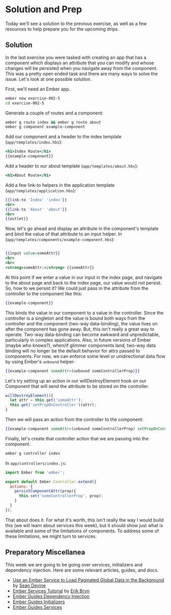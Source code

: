 # Solution and Prep

Today we'll see a solution to the previous exercise, as well as a few resources to help prepare you for the upcoming drips.

## Solution

In the last exercise you were tasked with creating an app that has a component which displays an attribute that you can modify and whose changes will be persisted when you navigate away from the component. This was a pretty open ended task and there are many ways to solve the issue. Let's look at one possible solution.

First, we'll need an Ember app.

```sh
ember new exercise-002-5
cd exercise-002-5
```

Generate a couple of routes and a component:

```sh
ember g route index && ember g route about
ember g component example-component
```

Add our component and a header to the index template (`app/templates/index.hbs`):

```hbs
<h1>Index Route</h1>
{{example-component}}
```

Add a header to our about template (`app/templates/about.hbs`):
```hbs
<h1>About Route</h1>
```

Add a few link-to helpers in the application template (`app/templates/application.hbs`):

```hbs
{{link-to 'Index' 'index'}}
<br>
{{link-to 'About' 'about'}}
<br>
{{outlet}}
```

Now, let's go ahead and display an attribute in the component's template and bind the value of that attribute to an input helper. In (`app/templates/components/example-component.hbs`):

```hbs

{{input value=someAttr}}
<br>
<br>
<strong>someAttr:</strong> {{someAttr}}
```

At this point if we enter a value in our input in the index page, and navigate to the about page and back to the index page, our value would not persist. So, how to we persist it? We could just pass in the attribute from the controller to the component like this:

```hbs
{{example-component}}
```

This binds the value in our component to a value in the controller. Since the controller is a singleton and the value is bound both ways from the controller and the component (two-way data-binding), the value lives on after the component has gone away. But, this isn't really a great way to operate. Two-way data-binding can become awkward and unpredictable, particularly in complex applications. Also, in future versions of Ember (maybe who knows?), when/if glimmer components land, two-way data binding will no longer be the default behavior for attrs passed to components. For now, we can enforce some level or unidirectional data flow by using Ember's `unbound` helper:

```hbs
{{example-component someAttr=(unbound someControllerProp)}}
```

Let's try setting up an action in our willDestroyElement hook on our Component that will send the attribute to be stored on the controller.

```js
willDestroyElement(){
  let attr = this.get('someAttr');
  this.get('setPropOnController')(attr);
}
```

Then we will pass an action from the controller to the component:

```hbs
{{example-component someAttr=(unbound someControllerProp) setPropOnController=(action 'persistComponentAttr')}}
```

Finally, let's create that controller action that we are passing into the component.

```sh
ember g controller index
```

In `app/controllers/index.js`:

```JavaScript
import Ember from 'ember';

export default Ember.Controller.extend({
  actions: {
    persistComponentAttr(prop){
      this.set('someControllerProp', prop);
    }
  }
});
```

That about does it. For what it's worth, this isn't really the way I would build this (we will learn about services this week), but it should show just what is available and some of the limitations of components. To address some of these limitations, we might turn to services. 

## Preparatory Miscellanea

This week we are going to be going over services, initializers and dependency injection. Here are some relevant articles, guides, and docs.

* [Use an Ember Service to Load Paginated Global Data in the Background](https://medium.com/@barelyknown/use-an-ember-service-to-load-paginated-global-data-in-the-background-75fdc654ddae#.gk6i4lo2o) by [Sean Devine](https://twitter.com/barelyknown)
* [Ember Services Tutorial](http://www.programwitherik.com/ember-services-tutorial/) by [Erik Bryn](https://twitter.com/ebryn)
* [Ember Guides Dependency Injection](https://guides.emberjs.com/v2.7.0/applications/dependency-injection/)
* [Ember Guides Initializers](https://guides.emberjs.com/v2.7.0/applications/initializers/)
* [Ember Guides Services](https://guides.emberjs.com/v2.7.0/applications/services/)
